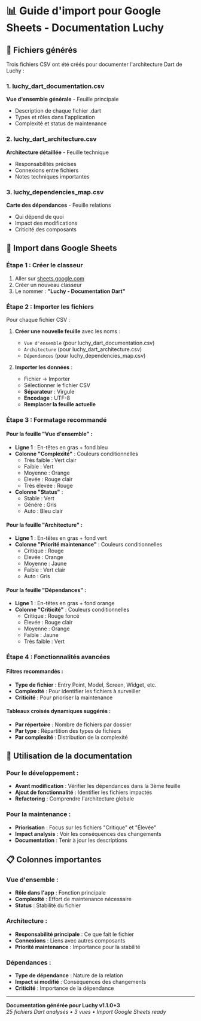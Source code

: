 # 📊 Guide d'import pour Google Sheets - Documentation Luchy

## 📁 Fichiers générés

Trois fichiers CSV ont été créés pour documenter l'architecture Dart de Luchy :

### 1. **luchy_dart_documentation.csv**
**Vue d'ensemble générale** - Feuille principale
- Description de chaque fichier .dart
- Types et rôles dans l'application
- Complexité et status de maintenance

### 2. **luchy_dart_architecture.csv** 
**Architecture détaillée** - Feuille technique
- Responsabilités précises
- Connexions entre fichiers
- Notes techniques importantes

### 3. **luchy_dependencies_map.csv**
**Carte des dépendances** - Feuille relations
- Qui dépend de quoi
- Impact des modifications
- Criticité des composants

## 🔗 Import dans Google Sheets

### Étape 1 : Créer le classeur
1. Aller sur [sheets.google.com](https://sheets.google.com)
2. Créer un nouveau classeur
3. Le nommer : **"Luchy - Documentation Dart"**

### Étape 2 : Importer les fichiers
Pour chaque fichier CSV :

1. **Créer une nouvelle feuille** avec les noms :
   - `Vue d'ensemble` (pour luchy_dart_documentation.csv)
   - `Architecture` (pour luchy_dart_architecture.csv)  
   - `Dépendances` (pour luchy_dependencies_map.csv)

2. **Importer les données** :
   - Fichier → Importer
   - Sélectionner le fichier CSV
   - **Séparateur** : Virgule
   - **Encodage** : UTF-8
   - **Remplacer la feuille actuelle**

### Étape 3 : Formatage recommandé

#### Pour la feuille "Vue d'ensemble" :
- **Ligne 1** : En-têtes en gras + fond bleu
- **Colonne "Complexité"** : Couleurs conditionnelles
  - Très faible : Vert clair
  - Faible : Vert
  - Moyenne : Orange
  - Élevée : Rouge clair
  - Très élevée : Rouge
- **Colonne "Status"** : 
  - Stable : Vert
  - Généré : Gris
  - Auto : Bleu clair

#### Pour la feuille "Architecture" :
- **Ligne 1** : En-têtes en gras + fond vert
- **Colonne "Priorité maintenance"** : Couleurs conditionnelles
  - Critique : Rouge
  - Élevée : Orange
  - Moyenne : Jaune
  - Faible : Vert clair
  - Auto : Gris

#### Pour la feuille "Dépendances" :
- **Ligne 1** : En-têtes en gras + fond orange
- **Colonne "Criticité"** : Couleurs conditionnelles
  - Critique : Rouge foncé
  - Élevée : Rouge clair
  - Moyenne : Orange
  - Faible : Jaune
  - Très faible : Vert

### Étape 4 : Fonctionnalités avancées

#### Filtres recommandés :
- **Type de fichier** : Entry Point, Model, Screen, Widget, etc.
- **Complexité** : Pour identifier les fichiers à surveiller
- **Criticité** : Pour prioriser la maintenance

#### Tableaux croisés dynamiques suggérés :
- **Par répertoire** : Nombre de fichiers par dossier
- **Par type** : Répartition des types de fichiers
- **Par complexité** : Distribution de la complexité

## 🎯 Utilisation de la documentation

### Pour le développement :
- **Avant modification** : Vérifier les dépendances dans la 3ème feuille
- **Ajout de fonctionnalité** : Identifier les fichiers impactés
- **Refactoring** : Comprendre l'architecture globale

### Pour la maintenance :
- **Priorisation** : Focus sur les fichiers "Critique" et "Élevée"
- **Impact analysis** : Voir les conséquences des changements
- **Documentation** : Tenir à jour les descriptions

## 📋 Colonnes importantes

### Vue d'ensemble :
- **Rôle dans l'app** : Fonction principale
- **Complexité** : Effort de maintenance nécessaire
- **Status** : Stabilité du fichier

### Architecture :
- **Responsabilité principale** : Ce que fait le fichier
- **Connexions** : Liens avec autres composants
- **Priorité maintenance** : Importance pour la stabilité

### Dépendances :
- **Type de dépendance** : Nature de la relation
- **Impact si modifié** : Conséquences des changements
- **Criticité** : Importance de la dépendance

---

**Documentation générée pour Luchy v1.1.0+3**  
*25 fichiers Dart analysés • 3 vues • Import Google Sheets ready*

